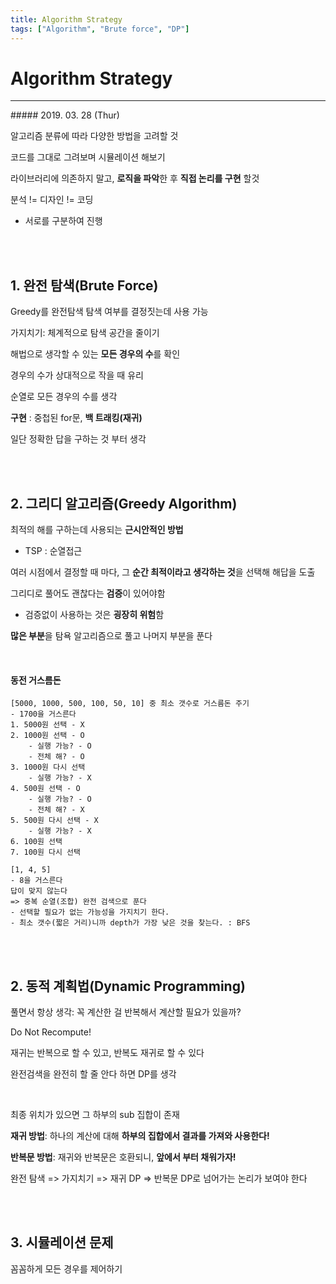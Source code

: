 ```yaml
---
title: Algorithm Strategy
tags: ["Algorithm", "Brute force", "DP"]
---
```




# Algorithm Strategy

<hr>
##### 2019. 03. 28 (Thur)

알고리즘 분류에 따라 다양한 방법을 고려할 것

코드를 그대로 그려보며 시뮬레이션 해보기

라이브러리에 의존하지 말고, **로직을 파악**한 후 **직접 논리를 구현** 할것

분석 != 디자인 != 코딩

- 서로를 구분하여 진행

<br>

<br>

## 1. 완전 탐색(Brute Force)

Greedy를 완전탐색 탐색 여부를 결정짓는데 사용 가능

가지치기: 체계적으로 탐색 공간을 줄이기

해법으로 생각할 수 있는 **모든 경우의 수**를 확인

경우의 수가 상대적으로 작을 때 유리

순열로 모든 경우의 수를 생각

**구현** : 중첩된 for문, **백 트래킹(재귀)**

일단 정확한 답을 구하는 것 부터 생각

<br>

<br>

## 2. 그리디 알고리즘(Greedy Algorithm)

최적의 해를 구하는데 사용되는 **근시안적인 방법**

- TSP : 순열접근

여러 시점에서 결정할 때 마다, 그 **순간 최적이라고 생각하는 것**을 선택해 해답을 도출

그리디로 풀어도 괜찮다는 **검증**이 있어야함

- 검증없이 사용하는 것은 **굉장히 위험**함

**많은 부분**을 탐욕 알고리즘으로 풀고 나머지 부분을 푼다

<br>

#### 동전 거스름돈

```
[5000, 1000, 500, 100, 50, 10] 중 최소 갯수로 거스름돈 주기
- 1700을 거스른다
1. 5000원 선택 - X
2. 1000원 선택 - O
	- 실행 가능? - O
	- 전체 해? - O
3. 1000원 다시 선택
	- 실행 가능? - X
4. 500원 선택 - O
	- 실행 가능? - O
	- 전체 해? - X
5. 500원 다시 선택 - X
	- 실행 가능? - X
6. 100원 선택
7. 100원 다시 선택

[1, 4, 5]
- 8을 거스른다
답이 맞지 않는다
=> 중복 순열(조합) 완전 검색으로 푼다
- 선택할 필요가 없는 가능성을 가지치기 한다.
- 최소 갯수(짧은 거리)니까 depth가 가장 낮은 것을 찾는다. : BFS
```

<br>

<br>

## 2. 동적 계획법(Dynamic Programming)

풀면서 항상 생각: 꼭 계산한 걸 반복해서 계산할 필요가 있을까?

Do Not Recompute!

재귀는 반복으로 할 수 있고, 반복도 재귀로 할 수 있다

완전검색을 완전히 할 줄 안다 하면 DP를 생각

<br>

최종 위치가 있으면 그 하부의 sub 집합이 존재

**재귀 방법**: 하나의 계산에 대해 **하부의 집합에서 결과를 가져와 사용한다!**

**반복문 방법**: 재귀와 반복문은 호환되니, **앞에서 부터 채워가자!**

완전 탐색 => 가지치기 => 재귀 DP => 반복문 DP로 넘어가는 논리가 보여야 한다

<br>

<br>


## 3. 시뮬레이션 문제
꼼꼼하게 모든 경우를 제어하기